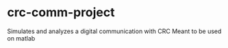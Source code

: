 # crc-comm-project
Simulates and analyzes a digital communication with CRC
Meant to be used on matlab
